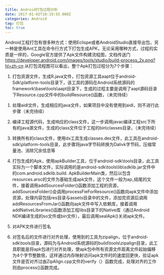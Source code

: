 ```yaml
---
title: Android打包过程分析
date: 2017-01-02T10:19:55.000Z
categories: Android
tag: 打包
toc: true
---
```


Android工程打包有很多种方式：使用Eclispe或者AndroidStudio直接导出包，另一种是使用Ant工具在命令行方式下打包生成APK，无论采用哪种方式，过程的实质是一样的，Google官方提供了Apk文件构建流程图，文档传送门
<https://developer.android.com/images/tools/studio/build-process_2x.png?hl=zh-cn>
从打包流程图可以看出，整个Apk打包过程分为7个步骤：

1. 打包资源文件，生成R.java文件，打包资源工具aapt位于android-Sdk\platform-tools目录下，该工具的源码在Android系统源码的framework\base\tools\aapt目录下，生成的过程主要是调用了aapt源码目录下Resource.cpp文件中的buildResource()函数，（未完待续）

<!-- more -->

1. 处理aidl文件，生成相应的java文件，如果项目中没有使用到aidl，则不进行此步骤（未完待续）

2. 编译工程源代码，生成响应的class文件，这一步调用javac编译工程src下所有的java源文件，生成的class文件位于工程的bin\classes目录，（未完待续）

3. 转换所有的class文件，使用dx工具生成classes.dex文件，此工具在android-sdk\platform-tools目录，此步骤将java字节码转换为Dalivk字节码，压缩常量池、消除冗余信息等

4. 打包生成的Apk，使用apkBuilder工具，位于android-sdk\tools目录，此工具实际为一个脚本文件，实际调用的是android-sdk\tools\lib\sdklib.jar文件中的com.android.sdklib.build. ApkBuilderMain类，然后以包含resources.arsc的文件为基础生成apk文件，这个文件一般为ap_结尾的文件，接着调用addSourcesFolder()函数添加工程的资源，addSourcesFolder()会调用processFieForResource()函数向apk文件中添加资源，处理内容包括res目录与assets目录中的文件，添加完资源后调用addResourcesFromJar()函数向apk文件中写入依赖库，接着调用addNativeLibraries()函数添加工程libs目录下的Native库（通过Android NDK编译生成的so文件或bin文件），最后调用sealApk()关闭apk文件。

5. 对APK文件进行签名

6. 对签名后的文件进行对齐处理，使用到的工具为zipalign，位于android-sdk\tools目录，源码为与Android系统源码的build\tools\zipalign目录，此工具职能是将apk包进行对齐处理，使apk包中所有资源文件距离文件起始偏移为4个字节整数倍，这样通过内存映射访问apk文件时的速度回更快，验证apk文件是否对齐过由ZipAlign.cpp文件的verify（）函数完成，处理对齐的工作则由process()函数完成。
